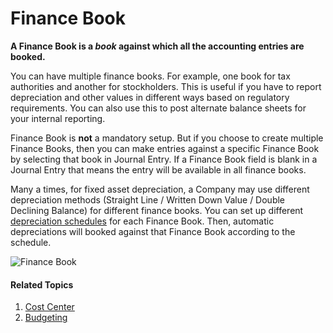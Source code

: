 <!-- add-breadcrumbs -->
# Finance Book

**A Finance Book is a *book* against which all the accounting entries are booked.**

You can have multiple finance books. For example, one book for tax authorities and another for stockholders. This is useful if you have to report depreciation and other values in different ways based on regulatory requirements. You can also use this to post alternate balance sheets for your internal reporting.

Finance Book is **not** a mandatory setup. But if you choose to create multiple Finance Books, then you can make entries against a specific Finance Book by selecting that book in Journal Entry. If a Finance Book field is blank in a Journal Entry that means the entry will be available in all finance books.

Many a times, for fixed asset depreciation, a Company may use different depreciation methods (Straight Line / Written Down Value / Double Declining Balance) for different finance books. You can set up different [depreciation schedules](/docs/v13/user/manual/en/asset/asset-depreciation) for each Finance Book. Then, automatic depreciations will booked against that Finance Book according to the schedule.

<img class="screenshot" alt="Finance Book" src="{{docs_base_url}}/assets/img/accounts/finance-book.png">

#### Related Topics
1. [Cost Center](/docs/v13/user/manual/en/accounts/cost-center)
1. [Budgeting](/docs/v13/user/manual/en/accounts/budgeting)
